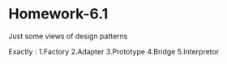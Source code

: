 # Homework-6.1
Just some views of design patterns


Exactly : 
1.Factory
2.Adapter
3.Prototype
4.Bridge
5.Interpretor
